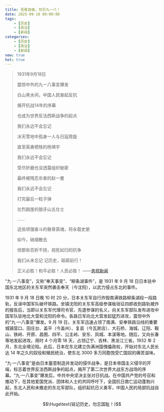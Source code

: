 ```yaml
---
title: 吾辈自强，勿忘九一八！
date: 2025-09-18 00:00:00
tags:
	- [历史]
	- [政治]
	- [新闻]
categories:
	- [历史]
	- [政治]
	- [新闻]
new: true
hot: true
---
```


> 1931年9月18日
> 
> 震惊中外的九一八事变爆发
> 
> 白山黑水间，中国人民奋起反抗
> 
> 揭开抗战14年的序幕
> 
> 也成为世界反法西斯战争的起点
> 
> <!--show more-->
> 
> 我们永远不会忘记
> 
> 冰天雪地中孤身一人与日寇周旋
> 
> 直至英勇牺牲的杨靖宇
> 
> 我们永远不会忘记
> 
> 受尽折磨也没透露组织秘密
> 
> 最终被残忍杀害的赵一曼
> 
> 我们永远不会忘记
> 
> 打完最后一粒子弹
> 
> 壮烈跳崖的狼牙山五壮士
> 
> ……
> 
> 这些顽强奋斗的傲骨英魂，将永载史册
> 
> 
> 如今，硝烟散去
> 
> 但那些百折不挠，视死如归的抗争
> 
> 我们从未忘记
> 记历史，砥砺前行！
> 
> 正义必胜！和平必胜！人民必胜！
> ——[央视新闻](https://ysxw.cctv.cn/article.html?toc_style_id=feeds_default&t=1758125508104&item_id=4457617170575898933&channelId=1119&fromModule=lemma_middle-info)

  “九·一八事变”，又称“奉天事变”、“柳条湖事件”，是 $1931$ 年 $9$ 月 $18$ 日日本驻中国东北地区的关东军突然袭击奉天（今沈阳），以武力侵占东北的事件。
  
  $1931$ 年 $9$ 月 $18$ 日晚 $10$ 时 $20$ 分，日本关东军自行炸毁南满铁路柳条湖段一段路轨，反诬中国军队破坏铁路。坐镇沈阳的关东军高级参谋板垣征四郎收到路轨被炸的报告后，当即以关东军代理司令官、先遣参谋的名义，向关东军部队发布进攻中国军队驻地北大营和沈阳的命令。各路日军向北大营发起猛烈进攻，震惊中外的“九·一八事变”爆发。$9$ 月 $19$ 日，关东军迅速占领了南满、安奉铁路沿线的重要城镇营口、田庄台、盖平（今盖州）、复县（今瓦房店）、大石桥、海城、辽阳、鞍山、铁岭、开原、昌图、四平、公主岭、安东、凤城、本溪等地。随后，又向长春等地发起进攻。用时 $4$ 个月零 $18$ 天，占领辽宁、吉林、黑龙江三省。$1932$ 年 $2$ 月，东北全境沦陷。此后，日本在东北建立伪满洲国傀儡政权，开始对东北人民长达 $14$ 年之久的奴役和殖民统治，使东北 $3000$ 多万同胞饱受亡国奴的痛苦滋味。
  
  “九·一八事变”是由日本蓄意制造并发动的侵华战争，是日本帝国主义侵华的开端，标志着世界反法西斯战争的起点，揭开了第二次世界大战东方战场的序幕。“九·一八事变”爆发后，中共中央坚决主张对日抗战。在中国共产党的号召和推动下，在其他爱国党派、团体和人士的共同呼吁下，全国抗日救亡运动蓬勃兴起，东北人民和未撤走的东北军部队，组织起抗日义勇军，中国人民的局部抗战自此开始。

$$\Huge\text{铭记历史，勿忘国耻！}$$
